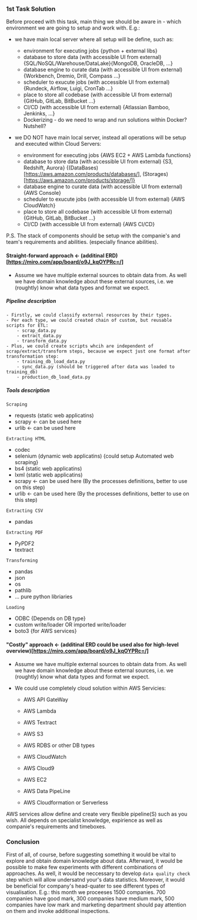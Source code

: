 ### 1st Task Solution
Before proceed with this task, main thing we should be aware in - which environment we are going to setup and work with. 
E.g.:
- we have main local server where all setup will be define, such as:
    - environment for executing jobs {python + external libs}
    - database to store data (with accessible UI from external) {SQL/NoSQL/Warehouse/DataLake}{MongoDB, OracleDB, ...}
    - database engine to curate data (with accessible UI from external) {Workbench, Dremio, Drill, Compass ...}
    - scheduler to exucute jobs (with accessible UI from external) {Rundeck, Airflow, Luigi, CronTab ...}
    - place to store all codebase (with accessible UI from external) {GitHub, GitLab, BitBucket ...}
    - CI/CD (with accessible UI from external) {Atlassian Bamboo, Jenkinks, ...}
    - Dockerizing - do we need to wrap and run solutions within Docker? Nutshell? 

- we DO NOT have main local server, instead all operations will be setup and executed within Cloud Servers:
    - environment for executing jobs {AWS EC2 + AWS Lambda functions}
    - database to store data (with accessible UI from external) {S3, Redshift, Aurora} {(DataBases)[https://aws.amazon.com/products/databases/], (Storages)[https://aws.amazon.com/products/storage/]}
    - database engine to curate data (with accessible UI from external) {AWS Console}
    - scheduler to exucute jobs (with accessible UI from external) {AWS CloudWatch}
    - place to store all codebase (with accessible UI from external) {GitHub, GitLab, BitBucket ...}
    - CI/CD (with accessible UI from external) {AWS CI/CD}

P.S. The stack of components should be setup with the companie's and team's requirements and abilities. (especially finance abilities).    

#### Straight-forward approach <- (additinal ERD)[https://miro.com/app/board/o9J_kqOYPRc=/]
- Assume we have multiple external sources to obtain data from. As well we have domain knowledge about these external sources, i.e. we (roughtly) know what data types and format we expect. 

##### Pipeline description
    - Firstly, we could classify external resources by their types.
    - Per each type, we could created chain of custom, but reusable scripts for ETL:
        - scrap_data.py
        - extract_data.py
        - transform_data.py
    - Plus, we could create scripts whcih are independent of scrap/extract/transform steps, because we expect just one format after transformation step:
        - training_db_load_data.py
        - sync_data.py (should be triggered after data was loaded to training_db)
        - production_db_load_data.py

##### Tools description
`Scraping`
- requests (static web applicatins)
- scrapy <- can be used here
- urlib <- can be used here

`Extracting HTML`
- codec
- selenium (dynamic web applicatins) {could setup Automated web scraping}
- bs4 (static web applicatins)
- lxml (static web applicatins)
- scrapy <- can be used here (By the processes definitions, better to use on this step)
- urlib <- can be used here (By the processes definitions, better to use on this step)


`Extracting CSV`
- pandas

`Extracting PDF`
- PyPDF2
- textract

`Transforming`
- pandas 
- json
- os
- pathlib
- ... pure python libriaries


`Loading`
- ODBC {Depends on DB type}
- custom write/loader OR imported write/loader
- boto3 {for AWS services}

#### "Costly" approach <- (additinal ERD could be used also for high-level overview)[https://miro.com/app/board/o9J_kqOYPRc=/]
- Assume we have multiple external sources to obtain data from. As well we have domain knowledge about these external sources, i.e. we (roughtly) know what data types and format we expect.
- We could use completely cloud solution within AWS Servicies:
    
    - AWS API GateWay
    - AWS Lambda
    - AWS Textract

    - AWS S3
    - AWS RDBS or other DB types
    
    - AWS CloudWatch
    
    - AWS Cloud9
    - AWS EC2
    - AWS Data PipeLine
    - AWS Cloudformation or Serverless

AWS services allow define and create very flexible pipeline(S) such as you wish. All depends on specialist knowledge, expirience as well as companie's requirements and timeboxes.
   
    
### Conclusion
First of all, of course, before suggesting something it would be vital to explore and obtain domain knowledge about data.
Afterward, it would be possible to make few experiments with different combinations of approaches.
As well, it would be neccessary to develop `data quality check` step which will allow undersatnd your's data statistics. Moreover, it would be beneficial for company's head-quater to see different types of visualisation. E.g.: this month we proceeses 1500 companies. 700 companies have good mark, 300 companies have medium mark, 500 companies have low mark and marketing department should pay attention on them and invoke additional inspections.       


